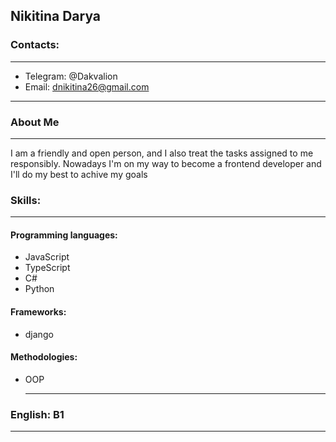 ## Nikitina Darya

### Contacts:

---

- Telegram: @Dakvalion
- Email: dnikitina26@gmail.com

---

### About Me

---

I am a friendly and open person, and I also treat the tasks assigned to me responsibly. Nowadays I'm on my way to become a frontend developer and I'll do my best to achive my goals

### Skills:

---

#### Programming languages:

- JavaScript
- TypeScript
- C#
- Python

#### Frameworks:

- django

#### Methodologies:

- OOP
  ***

### English: B1

---
